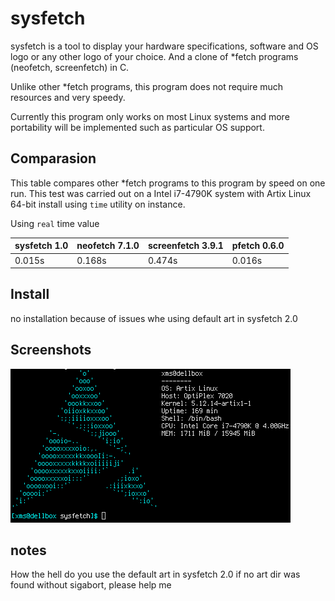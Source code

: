 # sysfetch

sysfetch is a tool to display your hardware specifications, software and OS logo or any other logo of your choice. And a clone of \*fetch programs (neofetch, screenfetch) in C.

Unlike other \*fetch programs, this program does not require much resources and very speedy.

Currently this program only works on most Linux systems and more portability will be implemented such as particular OS support.

## Comparasion

This table compares other \*fetch programs to this program by speed on one run. This test was carried out on a Intel i7-4790K system with Artix Linux 64-bit install using `time` utility on instance.

Using `real` time value

sysfetch 1.0 | neofetch 7.1.0 | screenfetch 3.9.1 | pfetch 0.6.0 |
------------ | -------------- | ----------------- | ------------ |
0.015s       | 0.168s         | 0.474s            | 0.016s       |

## Install

no installation because of issues whe using default art in sysfetch 2.0
## Screenshots

![no scrcap yet](https://raw.githubusercontent.com/ecksemzee/sysfetch/master/screenshots/artix-realmachine.png)

## notes
How the hell do you use the default art in sysfetch 2.0 if no art dir was found without sigabort, please help me
